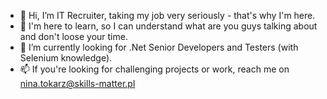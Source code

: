 - 👋 Hi, I’m IT Recruiter, taking my job very seriously - that's why I'm here.
- 👀 I'm here to learn, so I can understand what are you guys talking about and don't loose your time.
- 🌱 I’m currently looking for .Net Senior Developers and Testers (with Selenium knowledge).
- 📫 If you're looking for challenging projects or work, reach me on nina.tokarz@skills-matter.pl

<!---
Nyna03/Nyna03 is a ✨ special ✨ repository because its `README.md` (this file) appears on your GitHub profile.
You can click the Preview link to take a look at your changes.
--->
